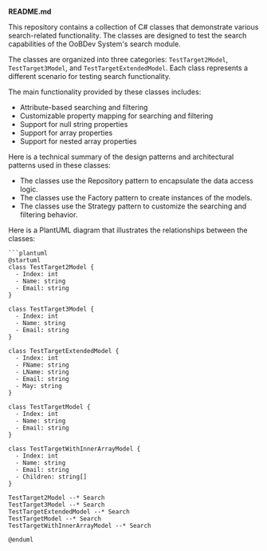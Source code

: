 **README.md**

This repository contains a collection of C# classes that demonstrate various search-related functionality. The classes are designed to test the search capabilities of the OoBDev System's search module.

The classes are organized into three categories: `TestTarget2Model`, `TestTarget3Model`, and `TestTargetExtendedModel`. Each class represents a different scenario for testing search functionality.

The main functionality provided by these classes includes:

* Attribute-based searching and filtering
* Customizable property mapping for searching and filtering
* Support for null string properties
* Support for array properties
* Support for nested array properties

Here is a technical summary of the design patterns and architectural patterns used in these classes:

* The classes use the Repository pattern to encapsulate the data access logic.
* The classes use the Factory pattern to create instances of the models.
* The classes use the Strategy pattern to customize the searching and filtering behavior.

Here is a PlantUML diagram that illustrates the relationships between the classes:
```
```plantuml
@startuml
class TestTarget2Model {
  - Index: int
  - Name: string
  - Email: string
}

class TestTarget3Model {
  - Index: int
  - Name: string
  - Email: string
}

class TestTargetExtendedModel {
  - Index: int
  - FName: string
  - LName: string
  - Email: string
  - May: string
}

class TestTargetModel {
  - Index: int
  - Name: string
  - Email: string
}

class TestTargetWithInnerArrayModel {
  - Index: int
  - Name: string
  - Email: string
  - Children: string[]
}

TestTarget2Model --* Search
TestTarget3Model --* Search
TestTargetExtendedModel --* Search
TestTargetModel --* Search
TestTargetWithInnerArrayModel --* Search

@enduml
```